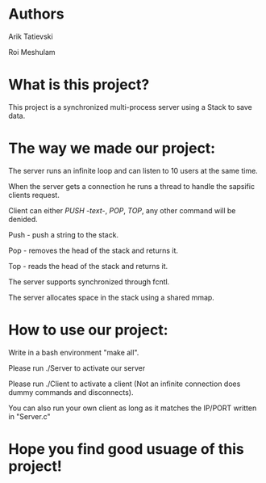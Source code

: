 # Authors
Arik Tatievski

Roi Meshulam

# What is this project?

This project is a synchronized multi-process server using a Stack to save data.

# The way we made our project:
The server runs an infinite loop and can listen to 10 users at the same time.

When the server gets a connection he runs a thread to handle the sapsific clients request.

Client can either *PUSH -text-*, *POP*, *TOP*, any other command will be denided.

Push - push a string to the stack.

Pop - removes the head of the stack and returns it.

Top - reads the head of the stack and returns it.

The server supports synchronized through fcntl.

The server allocates space in the stack using a shared mmap.

# How to use our project:

Write in a bash environment "make all".

Please run ./Server to activate our server

Please run ./Client to activate a client (Not an infinite connection does dummy commands and disconnects).

You can also run your own client as long as it matches the IP/PORT written in "Server.c"

# Hope you find good usuage of this project!
